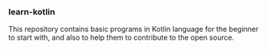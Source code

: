 ### learn-kotlin
This repository contains basic programs in Kotlin language for the beginner to start with, and also to help them to contribute to the open source.
